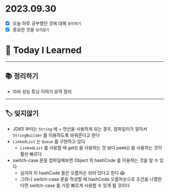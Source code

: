 # 2023.09.30

- [x] 오늘 하루 공부했던 것에 대해 `정리하기`
- [x] 중요한 것을 `잊지않기`

# 🚩 Today I Learned

---

## 📚 정리하기

- 자바 성능 튜닝 이야기 요약 정리

---

## 🏷 잊지않기

- JDK5 부터는 `String` 에 + 연산을 사용하게 되는 경우, 컴파일러가 알아서 `StringBuilder` 를 이용하도록 바꿔준다고 한다
- `LinkedList` 는 `Queue` 를 구현하고 있다
  - `LinkedList` 를 사용할 때 get() 을 사용하는 것 보다 peek() 을 사용하는 것이 훨씬 빠르다
- switch-case 문을 컴파일해보면 Object 의 hashCode 를 이용하는 것을 알 수 있다
  - 심지어 이 hashCode 들은 오름차순 되어 있다고 한다 😱
  - 그러니 switch-case 문을 작성할 때 hashCode 오름차순으로 조건을 나열한다면 switch-case 를 가장 빠르게 사용할 수 있게 될 것이다
